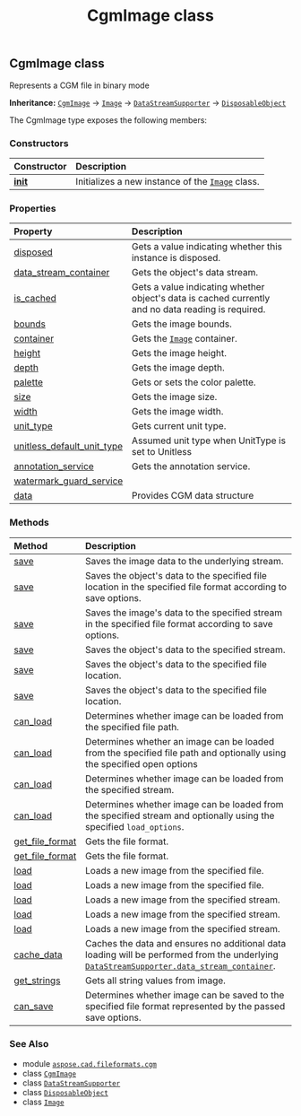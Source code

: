 ﻿---
title: CgmImage class
second_title: Aspose.CAD for Python via .NET API References
description: 
type: docs
weight: 20
url: /python-net/aspose.cad.fileformats.cgm/cgmimage/
is_root: false
---

## CgmImage class

Represents a CGM file in binary mode



**Inheritance:** [`CgmImage`](/cad/python-net/aspose.cad.fileformats.cgm/cgmimage) → 
[`Image`](/cad/python-net/aspose.cad/image) → 
[`DataStreamSupporter`](/cad/python-net/aspose.cad/datastreamsupporter) → 
[`DisposableObject`](/cad/python-net/aspose.cad/disposableobject)



The CgmImage type exposes the following members:

### Constructors
| Constructor | Description |
| :- | :- |
| [__init__](/cad/python-net/aspose.cad.fileformats.cgm/cgmimage/__init__/#) | Initializes a new instance of the [`Image`](/cad/python-net/aspose.cad/image) class. |


### Properties
| Property | Description |
| :- | :- |
| [disposed](/cad/python-net/aspose.cad.fileformats.cgm/cgmimage/disposed) | Gets a value indicating whether this instance is disposed. |
| [data_stream_container](/cad/python-net/aspose.cad.fileformats.cgm/cgmimage/data_stream_container) | Gets the object's data stream. |
| [is_cached](/cad/python-net/aspose.cad.fileformats.cgm/cgmimage/is_cached) | Gets a value indicating whether object's data is cached currently and no data reading is required. |
| [bounds](/cad/python-net/aspose.cad.fileformats.cgm/cgmimage/bounds) | Gets the image bounds. |
| [container](/cad/python-net/aspose.cad.fileformats.cgm/cgmimage/container) | Gets the [`Image`](/cad/python-net/aspose.cad/image) container. |
| [height](/cad/python-net/aspose.cad.fileformats.cgm/cgmimage/height) | Gets the image height. |
| [depth](/cad/python-net/aspose.cad.fileformats.cgm/cgmimage/depth) | Gets the image depth. |
| [palette](/cad/python-net/aspose.cad.fileformats.cgm/cgmimage/palette) | Gets or sets the color palette. |
| [size](/cad/python-net/aspose.cad.fileformats.cgm/cgmimage/size) | Gets the image size. |
| [width](/cad/python-net/aspose.cad.fileformats.cgm/cgmimage/width) | Gets the image width. |
| [unit_type](/cad/python-net/aspose.cad.fileformats.cgm/cgmimage/unit_type) | Gets current unit type. |
| [unitless_default_unit_type](/cad/python-net/aspose.cad.fileformats.cgm/cgmimage/unitless_default_unit_type) | Assumed unit type when UnitType is set to Unitless |
| [annotation_service](/cad/python-net/aspose.cad.fileformats.cgm/cgmimage/annotation_service) | Gets the annotation service. |
| [watermark_guard_service](/cad/python-net/aspose.cad.fileformats.cgm/cgmimage/watermark_guard_service) |  |
| [data](/cad/python-net/aspose.cad.fileformats.cgm/cgmimage/data) | Provides CGM data structure |


### Methods
| Method | Description |
| :- | :- |
| [save](/cad/python-net/aspose.cad.fileformats.cgm/cgmimage/save/#) | Saves the image data to the underlying stream. |
| [save](/cad/python-net/aspose.cad.fileformats.cgm/cgmimage/save/#str-aspose.cad.imageoptions.ImageOptionsBase) | Saves the object's data to the specified file location in the specified file format according to save options. |
| [save](/cad/python-net/aspose.cad.fileformats.cgm/cgmimage/save/#io.RawIOBase-aspose.cad.imageoptions.ImageOptionsBase) | Saves the image's data to the specified stream in the specified file format according to save options. |
| [save](/cad/python-net/aspose.cad.fileformats.cgm/cgmimage/save/#io.RawIOBase) | Saves the object's data to the specified stream. |
| [save](/cad/python-net/aspose.cad.fileformats.cgm/cgmimage/save/#str) | Saves the object's data to the specified file location. |
| [save](/cad/python-net/aspose.cad.fileformats.cgm/cgmimage/save/#str-bool) | Saves the object's data to the specified file location. |
| [can_load](/cad/python-net/aspose.cad.fileformats.cgm/cgmimage/can_load/#str) | Determines whether image can be loaded from the specified file path. |
| [can_load](/cad/python-net/aspose.cad.fileformats.cgm/cgmimage/can_load/#str-aspose.cad.LoadOptions) | Determines whether an image can be loaded from the specified file path and optionally using the specified open options |
| [can_load](/cad/python-net/aspose.cad.fileformats.cgm/cgmimage/can_load/#io.RawIOBase) | Determines whether image can be loaded from the specified stream. |
| [can_load](/cad/python-net/aspose.cad.fileformats.cgm/cgmimage/can_load/#io.RawIOBase-aspose.cad.LoadOptions) | Determines whether image can be loaded from the specified stream and optionally using the specified `load_options`. |
| [get_file_format](/cad/python-net/aspose.cad.fileformats.cgm/cgmimage/get_file_format/#str) | Gets the file format. |
| [get_file_format](/cad/python-net/aspose.cad.fileformats.cgm/cgmimage/get_file_format/#io.RawIOBase) | Gets the file format. |
| [load](/cad/python-net/aspose.cad.fileformats.cgm/cgmimage/load/#str-aspose.cad.LoadOptions) | Loads a new image from the specified file. |
| [load](/cad/python-net/aspose.cad.fileformats.cgm/cgmimage/load/#str) | Loads a new image from the specified file. |
| [load](/cad/python-net/aspose.cad.fileformats.cgm/cgmimage/load/#io.RawIOBase-aspose.cad.LoadOptions) | Loads a new image from the specified stream. |
| [load](/cad/python-net/aspose.cad.fileformats.cgm/cgmimage/load/#io.RawIOBase-str-aspose.cad.LoadOptions) | Loads a new image from the specified stream. |
| [load](/cad/python-net/aspose.cad.fileformats.cgm/cgmimage/load/#io.RawIOBase) | Loads a new image from the specified stream. |
| [cache_data](/cad/python-net/aspose.cad.fileformats.cgm/cgmimage/cache_data/#) | Caches the data and ensures no additional data loading will be performed from the underlying [`DataStreamSupporter.data_stream_container`](/cad/python-net/aspose.cad/datastreamsupporter#data_stream_container). |
| [get_strings](/cad/python-net/aspose.cad.fileformats.cgm/cgmimage/get_strings/#) | Gets all string values from image. |
| [can_save](/cad/python-net/aspose.cad.fileformats.cgm/cgmimage/can_save/#aspose.cad.imageoptions.ImageOptionsBase) | Determines whether image can be saved to the specified file format represented by the passed save options. |



### See Also
* module [`aspose.cad.fileformats.cgm`](..)
* class [`CgmImage`](/cad/python-net/aspose.cad.fileformats.cgm/cgmimage)
* class [`DataStreamSupporter`](/cad/python-net/aspose.cad/datastreamsupporter)
* class [`DisposableObject`](/cad/python-net/aspose.cad/disposableobject)
* class [`Image`](/cad/python-net/aspose.cad/image)
